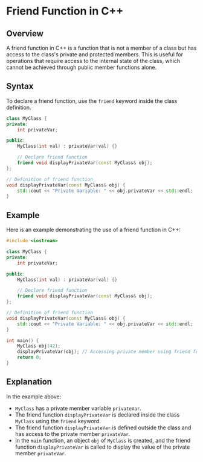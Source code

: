 # Friend Function in C++

## Overview
A friend function in C++ is a function that is not a member of a class but has access to the class's private and protected members. This is useful for operations that require access to the internal state of the class, which cannot be achieved through public member functions alone.

## Syntax
To declare a friend function, use the `friend` keyword inside the class definition.

```cpp
class MyClass {
private:
    int privateVar;

public:
    MyClass(int val) : privateVar(val) {}

    // Declare friend function
    friend void displayPrivateVar(const MyClass& obj);
};

// Definition of friend function
void displayPrivateVar(const MyClass& obj) {
    std::cout << "Private Variable: " << obj.privateVar << std::endl;
}
```

## Example
Here is an example demonstrating the use of a friend function in C++:

```cpp
#include <iostream>

class MyClass {
private:
    int privateVar;

public:
    MyClass(int val) : privateVar(val) {}

    // Declare friend function
    friend void displayPrivateVar(const MyClass& obj);
};

// Definition of friend function
void displayPrivateVar(const MyClass& obj) {
    std::cout << "Private Variable: " << obj.privateVar << std::endl;
}

int main() {
    MyClass obj(42);
    displayPrivateVar(obj); // Accessing private member using friend function
    return 0;
}
```

## Explanation
In the example above:
- `MyClass` has a private member variable `privateVar`.
- The friend function `displayPrivateVar` is declared inside the class `MyClass` using the `friend` keyword.
- The friend function `displayPrivateVar` is defined outside the class and has access to the private member `privateVar`.
- In the `main` function, an object `obj` of `MyClass` is created, and the friend function `displayPrivateVar` is called to display the value of the private member `privateVar`.

